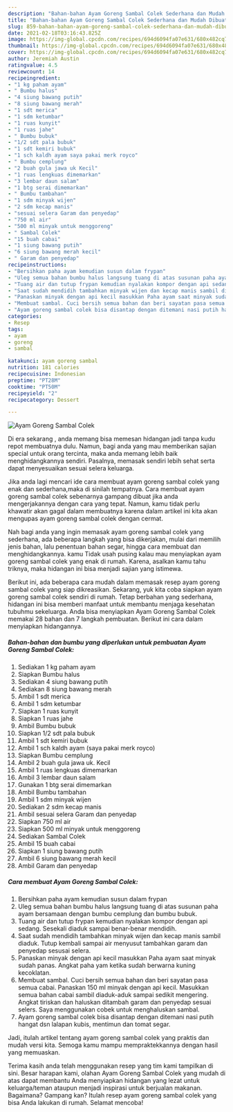 ```yaml
---
description: "Bahan-bahan Ayam Goreng Sambal Colek Sederhana dan Mudah Dibuat"
title: "Bahan-bahan Ayam Goreng Sambal Colek Sederhana dan Mudah Dibuat"
slug: 859-bahan-bahan-ayam-goreng-sambal-colek-sederhana-dan-mudah-dibuat
date: 2021-02-18T03:16:43.825Z
image: https://img-global.cpcdn.com/recipes/694d6094fa07e631/680x482cq70/ayam-goreng-sambal-colek-foto-resep-utama.jpg
thumbnail: https://img-global.cpcdn.com/recipes/694d6094fa07e631/680x482cq70/ayam-goreng-sambal-colek-foto-resep-utama.jpg
cover: https://img-global.cpcdn.com/recipes/694d6094fa07e631/680x482cq70/ayam-goreng-sambal-colek-foto-resep-utama.jpg
author: Jeremiah Austin
ratingvalue: 4.5
reviewcount: 14
recipeingredient:
- "1 kg paham ayam"
- " Bumbu halus"
- "4 siung bawang putih"
- "8 siung bawang merah"
- "1 sdt merica"
- "1 sdm ketumbar"
- "1 ruas kunyit"
- "1 ruas jahe"
- " Bumbu bubuk"
- "1/2 sdt pala bubuk"
- "1 sdt kemiri bubuk"
- "1 sch kaldh ayam saya pakai merk royco"
- " Bumbu cemplung"
- "2 buah gula jawa uk Kecil"
- "1 ruas lengkuas dimemarkan"
- "3 lembar daun salam"
- "1 btg serai dimemarkan"
- " Bumbu tambahan"
- "1 sdm minyak wijen"
- "2 sdm kecap manis"
- "sesuai selera Garam dan penyedap"
- "750 ml air"
- "500 ml minyak untuk menggoreng"
- " Sambal Colek"
- "15 buah cabai"
- "1 siung bawang putih"
- "6 siung bawang merah kecil"
- " Garam dan penyedap"
recipeinstructions:
- "Bersihkan paha ayam kemudian susun dalam frypan"
- "Uleg semua bahan bumbu halus langsung tuang di atas susunan paha ayam bersamaan dengan bumbu cemplung dan bumbu bubuk."
- "Tuang air dan tutup frypan kemudian nyalakan kompor dengan api sedang. Sesekali diaduk sampai benar-benar mendidih."
- "Saat sudah mendidih tambahkan minyak wijen dan kecap manis sambil diaduk. Tutup kembali sampai air menyusut tambahkan garam dan penyedap sesusai selera."
- "Panaskan minyak dengan api kecil masukkan Paha ayam saat minyak sudah panas. Angkat paha yam ketika sudah berwarna kuning kecoklatan."
- "Membuat sambal. Cuci bersih semua bahan dan beri sayatan pasa semua cabai. Panaskan 150 ml minyak dengan api kecil. Masukkan semua bahan cabai sambil diaduk-aduk sampai sedikit mengering. Angkat tiriskan dan haluskan ditambah garam dan penyedap sesuai selers. Saya menggunakan cobek untuk menghaluskan sambal."
- "Ayam goreng sambal colek bisa disantap dengan ditemani nasi putih hangat dsn lalapan kubis, mentimun dan tomat segar."
categories:
- Resep
tags:
- ayam
- goreng
- sambal

katakunci: ayam goreng sambal 
nutrition: 181 calories
recipecuisine: Indonesian
preptime: "PT28M"
cooktime: "PT50M"
recipeyield: "2"
recipecategory: Dessert

---
```



![Ayam Goreng Sambal Colek](https://img-global.cpcdn.com/recipes/694d6094fa07e631/680x482cq70/ayam-goreng-sambal-colek-foto-resep-utama.jpg)

Di era  sekarang , anda memang bisa memesan hidangan jadi tanpa kudu repot membuatnya dulu. Namun, bagi anda yang mau memberikan sajian special untuk orang tercinta, maka anda memang lebih baik menghidangkannya sendiri. Pasalnya, memasak sendiri lebih sehat serta dapat menyesuaikan sesuai selera keluarga.

Jika anda lagi mencari ide cara membuat ayam goreng sambal colek yang enak dan sederhana,maka di sinilah tempatnya. Cara membuat ayam goreng sambal colek  sebenarnya gampang dibuat jika anda mengerjakannya dengan cara yang tepat. Namun, kamu tidak perlu khawatir akan gagal dalam membuatnya 
karena dalam artikel ini kita akan mengupas ayam goreng sambal colek dengan cermat.  



Nah bagi anda yang ingin memasak ayam goreng sambal colek yang sederhana, ada beberapa langkah yang bisa dikerjakan, mulai dari memilih jenis bahan, lalu penentuan bahan segar, hingga cara membuat dan menghidangkannya. kamu Tidak usah pusing kalau mau menyiapkan ayam goreng sambal colek yang enak di rumah. Karena, asalkan kamu  tahu triknya, maka hidangan ini bisa menjadi sajian yang istimewa.

Berikut ini, ada beberapa cara mudah dalam memasak resep ayam goreng sambal colek yang siap dikreasikan. Sekarang, yuk kita coba siapkan ayam goreng sambal colek sendiri di rumah. Tetap berbahan yang sederhana, hidangan ini bisa memberi manfaat untuk membantu menjaga kesehatan tubuhmu sekeluarga. Anda bisa menyiapkan Ayam Goreng Sambal Colek memakai 28 bahan dan 7 langkah pembuatan. Berikut ini cara dalam menyiapkan hidangannya.

<!--inarticleads1-->

##### Bahan-bahan dan bumbu yang diperlukan untuk pembuatan Ayam Goreng Sambal Colek:

1. Sediakan 1 kg paham ayam
1. Siapkan  Bumbu halus
1. Sediakan 4 siung bawang putih
1. Sediakan 8 siung bawang merah
1. Ambil 1 sdt merica
1. Ambil 1 sdm ketumbar
1. Siapkan 1 ruas kunyit
1. Siapkan 1 ruas jahe
1. Ambil  Bumbu bubuk
1. Siapkan 1/2 sdt pala bubuk
1. Ambil 1 sdt kemiri bubuk
1. Ambil 1 sch kaldh ayam (saya pakai merk royco)
1. Siapkan  Bumbu cemplung
1. Ambil 2 buah gula jawa uk. Kecil
1. Ambil 1 ruas lengkuas dimemarkan
1. Ambil 3 lembar daun salam
1. Gunakan 1 btg serai dimemarkan
1. Ambil  Bumbu tambahan
1. Ambil 1 sdm minyak wijen
1. Sediakan 2 sdm kecap manis
1. Ambil sesuai selera Garam dan penyedap
1. Siapkan 750 ml air
1. Siapkan 500 ml minyak untuk menggoreng
1. Sediakan  Sambal Colek
1. Ambil 15 buah cabai
1. Siapkan 1 siung bawang putih
1. Ambil 6 siung bawang merah kecil
1. Ambil  Garam dan penyedap




<!--inarticleads2-->

##### Cara membuat Ayam Goreng Sambal Colek:

1. Bersihkan paha ayam kemudian susun dalam frypan
1. Uleg semua bahan bumbu halus langsung tuang di atas susunan paha ayam bersamaan dengan bumbu cemplung dan bumbu bubuk.
1. Tuang air dan tutup frypan kemudian nyalakan kompor dengan api sedang. Sesekali diaduk sampai benar-benar mendidih.
1. Saat sudah mendidih tambahkan minyak wijen dan kecap manis sambil diaduk. Tutup kembali sampai air menyusut tambahkan garam dan penyedap sesusai selera.
1. Panaskan minyak dengan api kecil masukkan Paha ayam saat minyak sudah panas. Angkat paha yam ketika sudah berwarna kuning kecoklatan.
1. Membuat sambal. Cuci bersih semua bahan dan beri sayatan pasa semua cabai. Panaskan 150 ml minyak dengan api kecil. Masukkan semua bahan cabai sambil diaduk-aduk sampai sedikit mengering. Angkat tiriskan dan haluskan ditambah garam dan penyedap sesuai selers. Saya menggunakan cobek untuk menghaluskan sambal.
1. Ayam goreng sambal colek bisa disantap dengan ditemani nasi putih hangat dsn lalapan kubis, mentimun dan tomat segar.




Jadi, itulah artikel tentang  ayam goreng sambal colek  yang praktis dan mudah versi kita. Semoga kamu mampu mempraktekkannya dengan hasil yang memuaskan. 

Terima kasih anda telah menggunakan resep yang tim kami tampilkan di sini. Besar harapan kami, olahan  Ayam Goreng Sambal Colek yang mudah di atas dapat membantu Anda menyiapkan hidangan yang lezat untuk keluarga/teman ataupun menjadi inspirasi untuk berjualan makanan. Bagaimana? Gampang kan? Itulah resep ayam goreng sambal colek yang bisa Anda lakukan di rumah. Selamat mencoba!


